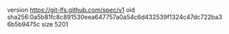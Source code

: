 version https://git-lfs.github.com/spec/v1
oid sha256:0a5b81fc8c891530eea647757a0a54c6d432539f1324c47dc722ba36b5b9475c
size 5201
